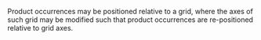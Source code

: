 Product occurrences may be positioned relative to a grid, where the axes of such grid may be modified such that product occurrences are re-positioned relative to grid axes.
